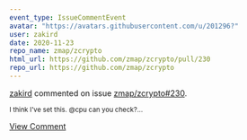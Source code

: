 ```yaml
---
event_type: IssueCommentEvent
avatar: "https://avatars.githubusercontent.com/u/201296?"
user: zakird
date: 2020-11-23
repo_name: zmap/zcrypto
html_url: https://github.com/zmap/zcrypto/pull/230
repo_url: https://github.com/zmap/zcrypto
---
```


<a href='https://github.com/zakird' target='_blank'>zakird</a> commented on issue <a href='https://github.com/zmap/zcrypto/pull/230' target='_blank'>zmap/zcrypto#230</a>.

<small>I think I've set this. @cpu can you check?...</small>

<a href='https://github.com/zmap/zcrypto/pull/230' target='_blank'>View Comment</a>
